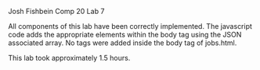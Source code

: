 Josh Fishbein		Comp 20		Lab 7

All components of this lab have been correctly implemented.
The javascript code adds the appropriate elements within the
body tag using the JSON associated array. No tags were added
inside the body tag of jobs.html.

This lab took approximately 1.5 hours.
